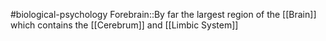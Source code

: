 #biological-psychology 
Forebrain::By far the largest region of the [[Brain]] which contains the [[Cerebrum]] and [[Limbic System]]
<!--SR:!2023-12-21,3,250-->